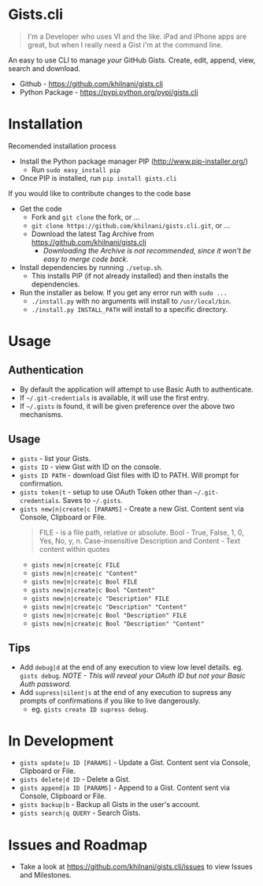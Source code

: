 Gists.cli
===========

> I'm a Developer who uses VI and the like. iPad and iPhone apps are great, but when I really need a Gist i'm at the command line. 

An easy to use CLI to manage *your* GitHub Gists. Create, edit, append, view, search and download. 

- Github - https://github.com/khilnani/gists.cli 
- Python Package - https://pypi.python.org/pypi/gists.cli

Installation
============

Recomended installation process

- Install the Python package manager PIP (http://www.pip-installer.org/)
  - Run `sudo easy_install pip`
- Once PIP is installed, run `pip install gists.cli`

If you would like to contribute changes to the code base

- Get the code
  - Fork and `git clone` the fork, or ...
  - `git clone https://github.com/khilnani/gists.cli.git`, or ...
  - Download the latest Tag Archive from https://github.com/khilnani/gists.cli  
    - *Downloading the Archive is not recommended, since it won't be easy to merge code back*.
- Install dependencies by running `./setup.sh`. 
  - This installs PIP (if not already installed) and then installs the dependencies.
- Run the installer as below. If you get any error run with `sudo ...`
  - `./install.py` with no arguments will install to `/usr/local/bin`.
  - `./install.py INSTALL_PATH` will install to a specific directory.

Usage
=========

Authentication
--------------

- By default the application will attempt to use Basic Auth to authenticate. 
- If `~/.git-credentials` is available, it will use the first entry. 
- If  `~/.gists` is found, it will be given preference over the above two mechanisms.

Usage
---------

- `gists` - list your Gists.
- `gists ID` - view Gist with ID on the console.
- `gists ID PATH` - download Gist files with ID to PATH. Will prompt for confirmation.
- `gists token|t` - setup to use OAuth Token other than `~/.git-credentials`. Saves to `~/.gists`.
- `gists new|n|create|c [PARAMS]` - Create a new Gist. Content sent via Console, Clipboard or File.
  > FILE - is a file path, relative or absolute.
  > Bool - True, False, 1, 0, Yes, No, y, n. Case-insensitive
  > Description and Content - Text content within quotes
  - `gists new|n|create|c FILE`
  - `gists new|n|create|c "Content"`
  - `gists new|n|create|c Bool FILE`
  - `gists new|n|create|c Bool "Content"`
  - `gists new|n|create|c "Description" FILE`
  - `gists new|n|create|c "Description" "Content"`
  - `gists new|n|create|c Bool "Description" FILE`
  - `gists new|n|create|c Bool "Description" "Content"`

Tips
---------

- Add `debug|d` at the end of any execution to view low level details. eg. `gists debug`. *NOTE - This will reveal your OAuth ID but not your Basic Auth password.*
- Add `supress|silent|s` at the end of any execution to supress any prompts of confirmations if you like to live dangerously. 
  - eg. `gists create ID supress debug`. 


In Development
==============

- `gists update|u ID [PARAMS]` - Update a Gist. Content sent via Console, Clipboard or File.
- `gists delete|d ID` - Delete a Gist.
- `gists append|a ID [PARAMS]` - Append to a Gist. Content sent via Console, Clipboard or File.
- `gists backup|b` - Backup all Gists in the user's account.
- `gists search|q QUERY` - Search Gists.

Issues and Roadmap
==================

- Take a look at https://github.com/khilnani/gists.cli/issues to view Issues and Milestones.


